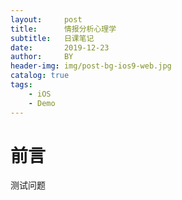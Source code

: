 ```yaml
---
layout:     post
title:      情报分析心理学
subtitle:   日课笔记
date:       2019-12-23
author:     BY
header-img: img/post-bg-ios9-web.jpg
catalog: true
tags:
    - iOS
    - Demo
---
```



# 前言
测试问题